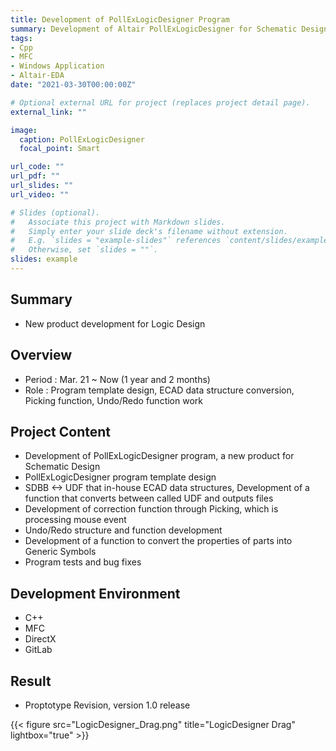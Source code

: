 ```yaml
---
title: Development of PollExLogicDesigner Program
summary: Development of Altair PollExLogicDesigner for Schematic Design
tags:
- Cpp
- MFC
- Windows Application
- Altair-EDA
date: "2021-03-30T00:00:00Z"

# Optional external URL for project (replaces project detail page).
external_link: ""

image:
  caption: PollExLogicDesigner
  focal_point: Smart

url_code: ""
url_pdf: "" 
url_slides: ""
url_video: ""

# Slides (optional).
#   Associate this project with Markdown slides.
#   Simply enter your slide deck's filename without extension.
#   E.g. `slides = "example-slides"` references `content/slides/example-slides.md`.
#   Otherwise, set `slides = ""`.
slides: example
---
```


##	Summary
- New product development for Logic Design

##	Overview
- Period : Mar. 21 ~ Now (1 year and 2 months)
- Role : Program template design, ECAD data structure conversion, Picking function, Undo/Redo function work

##	Project Content
- Development of PollExLogicDesigner program, a new product for Schematic Design
- PollExLogicDesigner program template design
- SDBB <-> UDF that in-house ECAD data structures, Development of a function that converts between called UDF and outputs files
- Development of correction function through Picking, which is processing mouse event
- Undo/Redo structure and function development
- Development of a function to convert the properties of parts into Generic Symbols
- Program tests and bug fixes

##	Development Environment
- C++
- MFC
- DirectX
- GitLab

##	Result
- Proptotype Revision, version 1.0 release

{{< figure src="LogicDesigner_Drag.png" title="LogicDesigner Drag" lightbox="true" >}}
